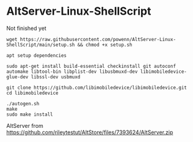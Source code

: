 # AltServer-Linux-ShellScript

Not finished yet
```
wget https://raw.githubusercontent.com/powenn/AltServer-Linux-ShellScript/main/setup.sh && chmod +x setup.sh
```
`apt setup dependencies`
```
sudo apt-get install build-essential checkinstall git autoconf automake libtool-bin libplist-dev libusbmuxd-dev libimobiledevice-glue-dev libssl-dev usbmuxd 
  ```
  ```
  git clone https://github.com/libimobiledevice/libimobiledevice.git
cd libimobiledevice
```
```
./autogen.sh
make
sudo make install
```
AltServer from https://github.com/rileytestut/AltStore/files/7393624/AltServer.zip
